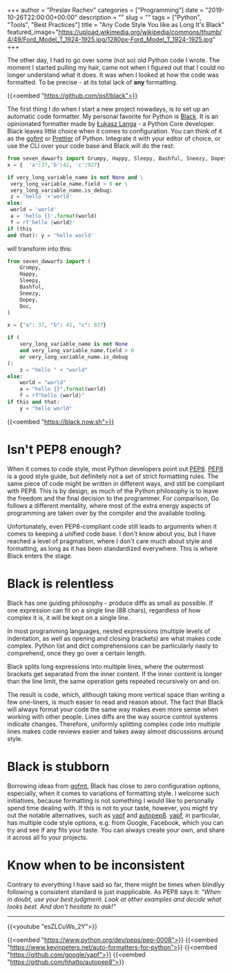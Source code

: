 +++
author = "Preslav Rachev"
categories = ["Programming"]
date = "2019-10-26T22:00:00+00:00"
description = ""
slug = ""
tags = ["Python", "Tools", "Best Practices"]
title = "Any Code Style You like as Long It's Black"
featured_image="https://upload.wikimedia.org/wikipedia/commons/thumb/4/49/Ford_Model_T_1924-1925.jpg/1280px-Ford_Model_T_1924-1925.jpg"
+++

The other day, I had to go over some (not so) old Python code I wrote. The moment I started pulling my hair, came not when I figured out that I could no longer understand what it does. It was when I looked at how the code was formatted. To be precise - at its total lack of **any** formatting.

{{<oembed "https://github.com/psf/black">}}

The first thing I do when I start a new project nowadays, is to set up an automatic code formatter. My personal favorite for Python is [Black](https://github.com/psf/black). It is an opinionated formatter made by [Łukasz Langa](https://github.com/ambv) - a Python Core developer. Black leaves little choice when it comes to configuration. You can think of it as the [gofmt](https://golang.org/cmd/gofmt/) or [Prettier](https://prettier.io/) of Python. Integrate it with your editor of choice, or use the CLI over your code base and Black will do the rest:

```python
from seven_dwwarfs import Grumpy, Happy, Sleepy, Bashful, Sneezy, Dopey, Doc
x = {  'a':37,'b':42, 'c':927}

if very_long_variable_name is not None and \
 very_long_variable_name.field > 0 or \
 very_long_variable_name.is_debug:
 z = 'hello '+'world'
else:
 world = 'world'
 a = 'hello {}'.format(world)
 f = rf'hello {world}'
if (this
and that): y = 'hello world'
```

will transform into this:

```python
from seven_dwwarfs import (
    Grumpy,
    Happy,
    Sleepy,
    Bashful,
    Sneezy,
    Dopey,
    Doc,
)

x = {"a": 37, "b": 42, "c": 927}

if (
    very_long_variable_name is not None
    and very_long_variable_name.field > 0
    or very_long_variable_name.is_debug
):
    z = "hello " + "world"
else:
    world = "world"
    a = "hello {}".format(world)
    f = rf"hello {world}"
if this and that:
    y = "hello world"
```

{{<oembed "https://black.now.sh">}}

# Isn't PEP8 enough?

When it comes to code style, most Python developers point out [PEP8](https://www.python.org/dev/peps/pep-0008). [PEP8](https://www.python.org/dev/peps/pep-0008) is a good style guide, but definitely not a set of strict formatting rules. The same piece of code might be written in different ways, and still be compliant with PEP8. This is by design, as much of the Python philosophy is to leave the freedom and the final decision to the programmer. For comparison, Go follows a different mentality, where most of the extra energy aspects of programming are taken over by the compiler and the available tooling.

Unfortunately, even PEP8-compliant code still leads to arguments when it comes to keeping a unified code base. I don't know about you, but I have reached a level of pragmatism, where I don't care much about style and formatting, as long as it has been standardized everywhere. This is where Black enters the stage.

# Black is relentless

Black has one guiding philosophy - produce diffs as small as possible. If one expression can fit on a single line (88 chars), regardless of how complex it is, it will be kept on a single line.

In most programming languages, nested expressions (multiple levels of indentation, as well as opening and closing brackets) are what makes code complex. Python list and dict comprehensions can be particularly nasty to comprehend, once they go over a certain length.

Black splits long expressions into multiple lines, where the outermost brackets get separated from the inner content. If the inner content is longer than the line limit, the same operation gets repeated recursively on and on.

The result is code, which, although taking more vertical space than writing a few one-liners, is much easier to read and reason about. The fact that Black will always format your code the same way makes even more sense when working with other people. Lines diffs are the way source control systems indicate changes. Therefore, uniformly splitting complex code into multiple lines makes code reviews easier and takes away almost discussions around style.

# Black is stubborn

Borrowing ideas from [gofmt](https://golang.org/cmd/gofmt/), Black has close to zero configuration options, especially, when it comes to variations of formatting style. I welcome such initiatives, because formatting is not something I would like to personally spend time dealing with. If this is not to your taste, however, you might try out the notable alternatives, such as [yapf](https://github.com/google/yapf) and [autopep8](https://github.com/hhatto/autopep8). [yapf](https://github.com/google/yapf), in particular, has multiple code style options, e.g. from Google, Facebook, which you can try and see if any fits your taste. You can always create your own, and share it across all fo your projects.

# Know when to be inconsistent

Contrary to everything I have said so far, there might be times when blindlyy following a consistent standard is just inapplicable. As PEP8 says it: _"When in doubt, use your best judgment. Look at other examples and decide what looks best. And don't hesitate to ask!"_

---

{{<youtube "esZLCuWs_2Y">}}

{{<oembed "https://www.python.org/dev/peps/pep-0008">}}
{{<oembed "https://www.kevinpeters.net/auto-formatters-for-python">}}
{{<oembed "https://github.com/google/yapf">}}
{{<oembed "https://github.com/hhatto/autopep8">}}

